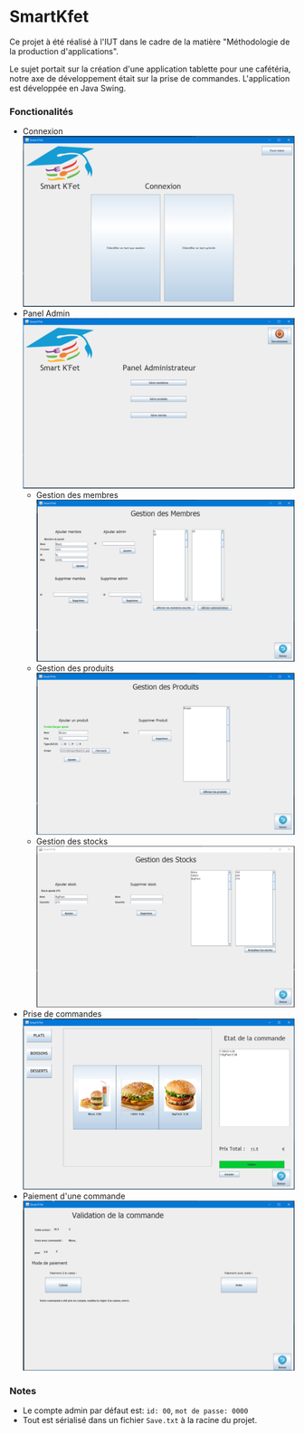 # SmartKfet

Ce projet à été réalisé à l'IUT dans le cadre de la matière "Méthodologie de la production d'applications".

Le sujet portait sur la création d'une application tablette pour une cafétéria, notre axe de développement était sur la prise de commandes.
L'application est développée en Java Swing.

### Fonctionalités

* Connexion
![](./doc/SmartKfet_Login.png)
* Panel Admin
![](./doc/SmartKfet_Panel_Admin.png)
    * Gestion des membres
    ![](./doc/SmartKfet_Panel_Member.png)
    * Gestion des produits
    ![](./doc/SmartKfet_Panel_Products.png)
    * Gestion des stocks
    ![](./doc/SmartKfet_Panel_Stocks.png)
* Prise de commandes
![](./doc/SmartKfet_Order_Taking.png)
* Paiement d'une commande
![](./doc/SmartKfet_Order_Validation.png)

### Notes

* Le compte admin par défaut est: ``id: 00``, ``mot de passe: 0000``
* Tout est sérialisé dans un fichier ```Save.txt``` à la racine du projet.